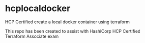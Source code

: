 # hcplocaldocker
HCP Certified create a local docker container using terraform 

This repo has been created to assist with HashiCorp HCP Certified Terraform Associate exam

